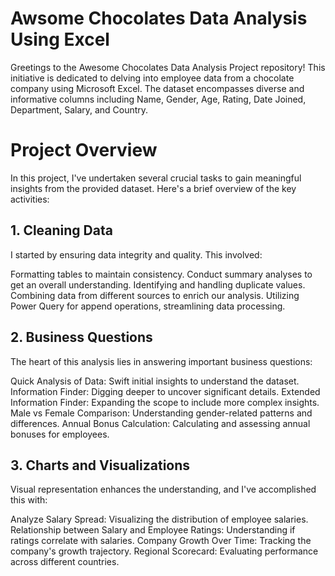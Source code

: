 # Awsome Chocolates Data Analysis Using Excel
 Greetings to the Awesome Chocolates Data Analysis Project repository! This initiative is dedicated to delving into employee data from a chocolate company using Microsoft Excel. The dataset encompasses diverse and informative columns including Name, Gender, Age, Rating, Date Joined, Department, Salary, and Country.

# Project Overview
In this project, I've undertaken several crucial tasks to gain meaningful insights from the provided dataset. Here's a brief overview of the key activities:

## 1. Cleaning Data
I started by ensuring data integrity and quality. This involved:

Formatting tables to maintain consistency.
Conduct summary analyses to get an overall understanding.
Identifying and handling duplicate values.
Combining data from different sources to enrich our analysis.
Utilizing Power Query for append operations, streamlining data processing.
## 2. Business Questions
The heart of this analysis lies in answering important business questions:

Quick Analysis of Data: Swift initial insights to understand the dataset.
Information Finder: Digging deeper to uncover significant details.
Extended Information Finder: Expanding the scope to include more complex insights.
Male vs Female Comparison: Understanding gender-related patterns and differences.
Annual Bonus Calculation: Calculating and assessing annual bonuses for employees.
## 3. Charts and Visualizations
Visual representation enhances the understanding, and I've accomplished this with:

Analyze Salary Spread: Visualizing the distribution of employee salaries.
Relationship between Salary and Employee Ratings: Understanding if ratings correlate with salaries.
Company Growth Over Time: Tracking the company's growth trajectory.
Regional Scorecard: Evaluating performance across different countries.

